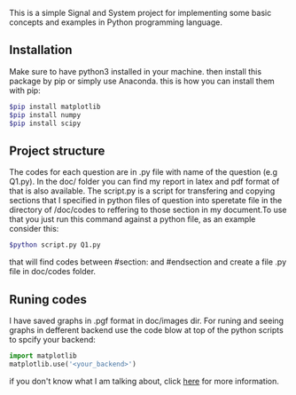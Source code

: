 This is a simple Signal and System project for implementing some basic concepts and examples in Python programming language.
## Installation
Make sure to have python3 installed in your machine.
then install this package by pip or simply use Anaconda. this is how you can install them with pip:
``` bash
$pip install matplotlib
$pip install numpy
$pip install scipy
```

## Project structure
The codes for each question are in .py file with name of the question (e.g Q1.py).
In the doc/ folder you can find my report in latex and pdf format of that is also available.
The script.py is a script for transfering and copying sections that I specified in python files of question into speretate file in the directory of /doc/codes to reffering to those section in my document.To use that you just run this command against a python file, as an example consider this:
``` bash
$python script.py Q1.py
```
that will find codes between #section:<name> and #endsection and create a file <name>.py file in doc/codes folder.
  
## Runing codes
I have saved graphs in .pgf format in doc/images dir. For runing and seeing graphs in defferent backend use the code blow at top of the python scripts to spcify your backend:
```python
import matplotlib
matplotlib.use('<your_backend>')
```
if you don't know what I am talking about, click [here](https://matplotlib.org/faq/usage_faq.html) for more information.
